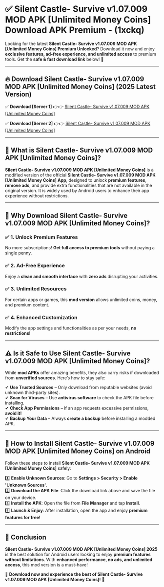 
# ✅ Silent Castle- Survive v1.07.009 MOD APK [Unlimited Money Coins] Download APK Premium -  (1xckq) 

Looking for the latest **Silent Castle- Survive v1.07.009 MOD APK [Unlimited Money Coins] Premium Unlocked**? Download it now and enjoy **exclusive features, ad-free experience, and unlimited access** to premium tools. Get the **safe & fast download link** below! 🚀

---

## 🔥 Download Silent Castle- Survive v1.07.009 MOD APK [Unlimited Money Coins] (2025 Latest Version)

✅ **Download [Server 1]** 👉👉 [Silent Castle- Survive v1.07.009 MOD APK [Unlimited Money Coins] ](https://apkcomod.com?title=Silent_Castle-_Survive_v1.07.009_MOD_APK_[Unlimited_Money_Coins])  

✅ **Download [Server 2]** 👉👉 [Silent Castle- Survive v1.07.009 MOD APK [Unlimited Money Coins] ](https://apkcomod.com?title=Silent_Castle-_Survive_v1.07.009_MOD_APK_[Unlimited_Money_Coins])  


---

## 📌 What is Silent Castle- Survive v1.07.009 MOD APK [Unlimited Money Coins]?

**Silent Castle- Survive v1.07.009 MOD APK [Unlimited Money Coins]** is a modified version of the official **Silent Castle- Survive v1.07.009 MOD APK [Unlimited Money Coins] App**, designed to unlock **premium features**, **remove ads**, and provide extra functionalities that are not available in the original version. It is widely used by Android users to enhance their app experience without restrictions.

---

## 🌟 Why Download Silent Castle- Survive v1.07.009 MOD APK [Unlimited Money Coins]?

### ✅ 1. Unlock Premium Features
No more subscriptions! **Get full access to premium tools** without paying a single penny.

### ✅ 2. Ad-Free Experience
Enjoy a **clean and smooth interface** with **zero ads** disrupting your activities.

### ✅ 3. Unlimited Resources
For certain apps or games, this **mod version** allows unlimited coins, money, and premium content.

### ✅ 4. Enhanced Customization
Modify the app settings and functionalities as per your needs, **no restrictions!**

---

## ⚠️ Is it Safe to Use Silent Castle- Survive v1.07.009 MOD APK [Unlimited Money Coins]?

While **mod APKs** offer amazing benefits, they also carry risks if downloaded from **unverified sources**. Here’s how to stay safe:

✔ **Use Trusted Sources** – Only download from reputable websites (avoid unknown third-party sites).  
✔ **Scan for Viruses** – Use **antivirus software** to check the APK file before installing.  
✔ **Check App Permissions** – If an app requests excessive permissions, **avoid it!**  
✔ **Backup Your Data** – Always **create a backup** before installing a modded APK.

---

## 📲 How to Install Silent Castle- Survive v1.07.009 MOD APK [Unlimited Money Coins] on Android

Follow these steps to install **Silent Castle- Survive v1.07.009 MOD APK [Unlimited Money Coins]** safely:

1️⃣ **Enable Unknown Sources**: Go to **Settings > Security > Enable 'Unknown Sources'**.  
2️⃣ **Download the APK File**: Click the download link above and save the file on your device.  
3️⃣ **Install the APK**: Open the file from **File Manager** and tap **Install**.  
4️⃣ **Launch & Enjoy**: After installation, open the app and enjoy **premium features for free!**

---

## 🚀 Conclusion

**Silent Castle- Survive v1.07.009 MOD APK [Unlimited Money Coins] 2025** is the best solution for Android users looking to enjoy **premium features without limitations**. With **enhanced performance, no ads, and unlimited access**, this mod version is a must-have!

🔻 **Download now and experience the best of Silent Castle- Survive v1.07.009 MOD APK [Unlimited Money Coins]!** 🔻

